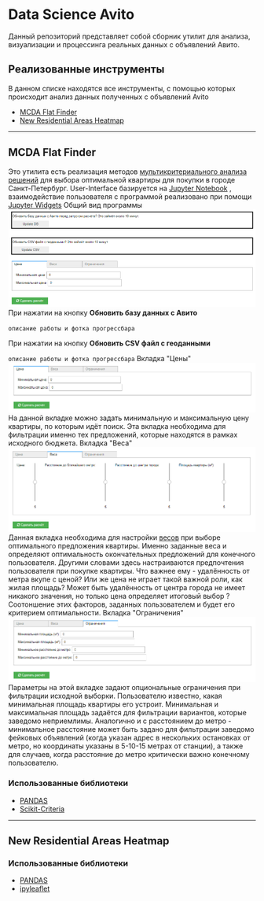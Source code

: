 # Data Science Avito

Данный репозиторий представляет собой сборник утилит для анализа, визуализации и процессинга реальных данных с объявлений Авито.

## Реализованные инструменты

В данном списке находятся все инструменты, с помощью которых происходит анализ данных полученных с объявлений Avito

* [MCDA Flat Finder](https://github.com/kubikrubikvkube/data_science/blob/master/README.md#mcda-flat-finder)
* [New Residential Areas Heatmap](https://github.com/kubikrubikvkube/data_science#new-residential-areas-heatmap)

***
## MCDA Flat Finder
Это утилита есть реализация методов [мультикритериального анализа решений](https://en.wikipedia.org/wiki/Multiple-criteria_decision_analysis) для выбора оптимальной квартиры для покупки в городе Санкт-Петербург.
User-Interface базируется на [Jupyter Notebook](https://jupyter.org/) , взаимодействие пользователя с программой реализовано при помощи [Jupyter Widgets](https://ipywidgets.readthedocs.io/en/stable/)
Общий вид программы
![UI](https://github.com/kubikrubikvkube/data_science/blob/master/docs/images/mcda_flat_finder_0.png)
При нажатии на кнопку **Обновить базу данных с Авито**

`описание работы и фотка прогрессбара`

При нажатии на кнопку **Обновить СSV файл с геоданными**

`описание работы и фотка прогрессбара`
 Вкладка "Цены"
 ![Prices](https://github.com/kubikrubikvkube/data_science/blob/master/docs/images/mcda_flat_finder_4.png)
 На данной вкладке можно задать минимальную и максимальную цену квартиры, по которым идёт поиск. Эта вкладка необходима для фильтрации именно тех предложений, которые находятся в рамках исходного бюджета.
 Вкладка "Веса"
 ![Weights](https://github.com/kubikrubikvkube/data_science/blob/master/docs/images/mcda_flat_finder_3.png)
 Данная вкладка необходима для настройки [весов](https://ru.wikipedia.org/wiki/%D0%92%D0%B5%D1%81%D0%BE%D0%B2%D0%B0%D1%8F_%D1%84%D1%83%D0%BD%D0%BA%D1%86%D0%B8%D1%8F) при выборе оптимального предложения квартиры. Именно заданные веса и определяют оптимальность окончательных предложений для конечного пользователя. Другими словами здесь настраиваются предпочтения пользователя при покупке квартиры. Что важнее ему - удалённость от метра вкупе с ценой? Или же цена не играет такой важной роли, как жилая площадь? Может быть удалённость от центра города не имеет никакого значения, но только цена определяет итоговый выбор ? Соотоншение этих факторов, заданных пользователем и будет его критерием оптимальности. 
 Вкладка "Ограничения"
 ![Limitations](https://github.com/kubikrubikvkube/data_science/blob/master/docs/images/mcda_flat_finder_5.png)
 Параметры на этой вкладке задают опциональные ограничения при фильтрации исходной выборки. Пользователю известно, какая минимальная площадь квартиры его устроит. Минимальная и максимальная площадь задаётся для фильтрации вариантов, которые заведомо неприемлимы. Аналогично и с расстоянием до метро - минимальное расстояние может быть задано для фильтрации заведомо фейковых объявлений (когда указан адрес в нескольких остановках от метро, но координаты указаны в 5-10-15 метрах от станции), а также для случаев, когда расстояние до метро критически важно конечному пользователю.

### Использованные библиотеки
* [PANDAS](https://pandas.pydata.org/)
* [Scikit-Criteria](http://scikit-criteria.org/en/latest/)

***
## New Residential Areas Heatmap

### Использованные библиотеки
* [PANDAS](https://pandas.pydata.org/)
* [ipyleaflet](https://ipyleaflet.readthedocs.io/en/latest/)
